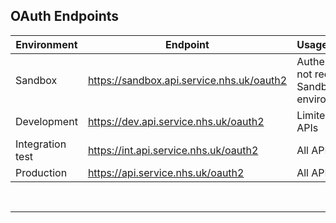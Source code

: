 ## OAuth Endpoints

| Environment      | Endpoint                                  | Usage/Availability                                         |
|------------------|-------------------------------------------|------------------------------------------------------------|
| Sandbox          | https://sandbox.api.service.nhs.uk/oauth2 | Authentication is not required in the Sandbox environment. |
| Development      | https://dev.api.service.nhs.uk/oauth2     | Limited to specific APIs                                   |
| Integration test | https://int.api.service.nhs.uk/oauth2     | All APIs                                                   |
| Production       | https://api.service.nhs.uk/oauth2         | All APIs                                                   |
<br>
<hr>